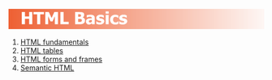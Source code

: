 [![HTML Basics](html-basics.png)]()

1. [HTML fundamentals](01-HTML-Fundamentals)
2. [HTML tables](02-HTML-Tables)
3. [HTML forms and frames](03-HTML-Forms-And-Frames)
4. [Semantic HTML](04-Semantic-HTML)